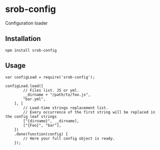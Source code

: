 # srob-config
Configuration loader

## Installation

    npm install srob-config

## Usage

    var configLoad = require('srob-config');

    configLoad.load([
            // Files list. JS or yml.
            __dirname + "/path/to/foo.js",
            "bar.yml",
        ], [
            // Load-time strings replacement list.
            // Every occurrence of the first string will be replaced in the config leaf strings
            ["{dirname}", __dirname],
            ["{Foo}", "bar"],
        ])
        .done(function(config) {
            // Here your full config object is ready.
        });
